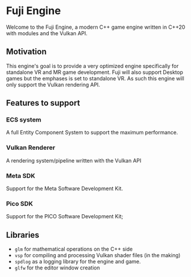 # Fuji Engine

Welcome to the Fuji Engine, a modern C++ game engine written in C++20 with
modules and the Vulkan API.

## Motivation

This engine's goal is to provide a very optimized engine specifically for standalone VR and MR game development.
Fuji will also support Desktop games but the emphases is set to standalone VR.
As such this engine will only support the Vulkan rendering API.

## Features to support

### ECS system

A full Entity Component System to support the maximum performance.

### Vulkan Renderer

A rendering system/pipeline written with the Vulkan API

### Meta SDK

Support for the Meta Software Development Kit.

### Pico SDK

Support for the PICO Software Development Kit;

## Libraries

- `glm` for mathematical operations on the C++ side
- `vsp` for compiling and processing Vulkan shader files (in the making)
- `spdlog` as a logging library for the engine and game.
- `glfw` for the editor window creation 